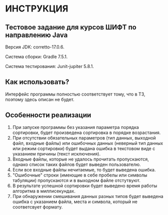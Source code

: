 # ИНСТРУКЦИЯ

## Тестовое задание для курсов ШИФТ по направлению Java

Версия JDK: corretto-17.0.6.

Система сборки: Gradle 7.5.1.

Система тестирования: Junit-jupiter 5.8.1.

## Как использовать?

Интерфейс программы полностью соответствует тому, что в ТЗ, поэтому здесь описан не будет.

## Особенности реализации

1. При запуске программы без указания параметра порядка сортировки, будет произведена сортировка в порядке возрастания.
2. При отсутствии обязательных параметров (тип данных, выходной файл, входные файлы) или ошибочных данных (неверный тип данных или режим сортировки) будет выдана ошибка в текстовом
   виде с указанием причины (текст исключения).
3. Входные файлы, которые не удалось прочитать пропускаются, однако список таких файлов будет выведен пользователю.
4. Если все входные файлы нечитаемые, то будет выведена ошибка.
5. "Ошибочные" строки (имеющие в себе пробелы или символы табуляции) пропускаются и в выходном файле отстутвуют.
6. В результате успешной сортировки будет выведено время работы алгоритма в миллисекундах.
7. При обнаружении смешивания данных разных типов будет выведена ошибка с указанием файла, места и символа, который не соответсвует формату.

